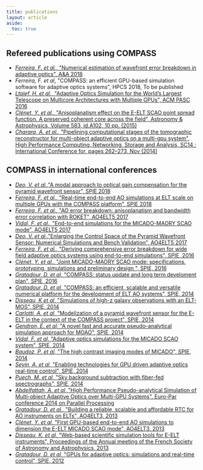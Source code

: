 ```yaml
---
title: publications
layout: article
aside:
  toc: true
---
```


## Refereed publications using COMPASS

- [*Ferreira, F. et al.*, "Numerical estimation of wavefront error breakdown in adaptive optics", A&A 2018](https://doi.org/10.1051/0004-6361/201832579)
- *Ferreira, F. et al*, "COMPASS: an efficient GPU-based simulation software for adaptive optics systems", HPCS 2018, To be published
- [*Ltaief, H. et al.*, "Adaptive Optics Simulation for the World’s Largest Telescope on Multicore Architectures with Multiple GPUs", ACM PASC 2016](https://dl.acm.org/citation.cfm?id=2929920)
- [*Clénet, Y. et al.*, "Anisoplanatism effect on the E-ELT SCAO point spread function. A preserved coherent core across the field", Astronomy & Astrophysics, Volume 583, id.A102, 10 pp. (2015)](https://www.aanda.org/articles/aa/abs/2015/11/aa25469-14/aa25469-14.html)
- [*Charara, A. et al.*, "Pipelining computational stages of the tomographic reconstructor for multi-object adaptive optics on a multi-gpu system", High Performance Computing, Networking, Storage and Analysis, SC14 : International Conference for, pages 262–273, Nov (2014)](http://ieeexplore.ieee.org/document/7013009/)

## COMPASS in international conferences

- [*Deo, V. et al.*,"A modal approach to optical gain compensation for the pyramid wavefront sensor", SPIE 2018](https://doi.org/10.1117/12.2311631)
- [*Ferreira, F. et al.*, "Real-time end-to-end AO simulations at ELT scale on multiple GPUs with the COMPASS platform", SPIE 2018](https://doi.org/10.1117/12.2312593)
- [*Ferreira, F. et al.*, "AO error breakdown: anisoplanatism and bandwidth error correlation with ROKET", AO4ELT5 2017](http://www.iac.es/congreso/AO4ELT5/pages/proceeding.php?id=55)
- [*Vidal, F. et al.*, "End-to-end simulations for the MICADO-MAORY SCAO mode", AO4ELT5 2017](http://www.iac.es/congreso/AO4ELT5/pages/proceeding.php?id=43)
- [*Deo, V. et al.*,"Enlarging the Control Space of the Pyramid Wavefront Sensor: Numerical Simulations and Bench Validation", AO4ELT5 2017](http://www.iac.es/congreso/AO4ELT5/pages/proceeding.php?id=61)
- [*Ferreira, F. et al.*, "Deriving comprehensive error breakdown for wide field adaptive optics systems using end-to-end simulations", SPIE, 2016](https://www.spiedigitallibrary.org/conference-proceedings-of-spie/9909/1/Deriving-comprehensive-error-breakdown-for-wide-field-adaptive-optics-systems/10.1117/12.2231573.short)
- [*Clénet, Y. et al.*, "Joint MICADO-MAORY SCAO mode: specifications, prototyping, simulations and preliminary design
", SPIE, 2016](https://www.spiedigitallibrary.org/conference-proceedings-of-spie/9909/1/Joint-MICADO-MAORY-SCAO-mode--specifications-prototyping-simulations-and/10.1117/12.2231192.short)
- [*Gratadour, D. et al*, "COMPASS: status update and long term develoment plan", SPIE, 2016](https://www.spiedigitallibrary.org/conference-proceedings-of-spie/9909/1/COMPASS-status-update-and-long-term-development-plan/10.1117/12.2232681.short?SSO=1)
- [*Gratadour, D. et al*, "COMPASS: an efficient, scalable and versatile numerical platform for the development of ELT AO systems", SPIE, 2014](https://www.spiedigitallibrary.org/conference-proceedings-of-spie/9148/1/COMPASS--an-efficient-scalable-and-versatile-numerical-platform-for/10.1117/12.2056358.short)
- [*Disseau, K et al*, "Simulations of high-z galaxy observations with an ELT-MOS", SPIE, 2014](https://www.spiedigitallibrary.org/conference-proceedings-of-spie/9147/1/Simulations-of-high-z-galaxy-observations-with-an-ELT-MOS/10.1117/12.2055161.full?SSO=1)
- [*Carlotti, A. et al*, "Modelization of a pyramid wavefront sensor for the E-ELT in the context of the COMPASS project", SPIE, 2014](https://www.spiedigitallibrary.org/conference-proceedings-of-spie/9148/1/Modelization-of-a-pyramid-wavefront-sensor-for-the-E-ELT/10.1117/12.2056782.full)
- [*Gendron, É. et al*, "A novel fast and accurate pseudo-analytical simulation approach for MOAO", SPIE, 2014](https://www.spiedigitallibrary.org/conference-proceedings-of-spie/9148/1/A-novel-fast-and-accurate-pseudo-analytical-simulation-approach-for/10.1117/12.2055911.full)
- [*Vidal, F. et al*, "Adaptive optics simulations for the MICADO SCAO system", SPIE, 2014](https://www.spiedigitallibrary.org/conference-proceedings-of-spie/9148/1/Adaptive-optics-simulations-for-the-MICADO-SCAO-system/10.1117/12.2055863.full)
- [*Baudoz, P. et al*, "The high contrast imaging modes of MICADO", SPIE, 2014](https://www.spiedigitallibrary.org/conference-proceedings-of-spie/9147/1/The-high-contrast-imaging-modes-of-MICADO/10.1117/12.2057010.full) 
- [*Sevin, A. et al*, "Enabling technologies for GPU driven adaptive optics real-time control", SPIE, 2014](https://www.spiedigitallibrary.org/conference-proceedings-of-spie/9148/1/Enabling-technologies-for-GPU-driven-adaptive-optics-real-time-control/10.1117/12.2055770.full)
- [*Puech, M. et al*, "Sky background subtraction with fiber-fed spectrographs", SPIE, 2014](https://www.spiedigitallibrary.org/conference-proceedings-of-spie/9147/1/Sky-background-subtraction-with-fiber-fed-spectrographs/10.1117/12.2055137.full)
- [*Abdelfattah, A. et al*, "High Performance Pseudo-analytical Simulation of Multi-object Adaptive Optics over Multi-GPU Systems". Euro-Par conference 2014 on Parallel Processing](https://link.springer.com/chapter/10.1007/978-3-319-09873-9_59)
- [*Gratadour, D. et al.*, "Building a reliable, scalable and affordable RTC for AO instruments on ELTs", AO4ELT3, 2013](http://ao4elt3.arcetri.astro.it/proceedings/fulltext_13354.pdf)
- [*Clénet, Y. et al*, "First GPU-based end-to-end AO simulations to dimension the E-ELT MICADO SCAO mode", AO4ELT3, 2013](http://ao4elt3.arcetri.astro.it/proceedings/fulltext_13240.pdf) 
- [*Disseau, K. et al*, "Web-based scientific simulation tools for E-ELT instruments", Proceedings of the Annual meeting of the French Society of Astronomy and Astrophysics, 2013](http://sf2a.eu/semaine-sf2a/2013/proceedings/2013sf2a.conf..0273D.pdf)
-  [*Gratadour, D. et al*, "GPUs for adaptive optics: simulations and real-time control", SPIE, 2012](https://www.spiedigitallibrary.org/conference-proceedings-of-spie/8447/1/GPUs-for-adaptive-optics-simulations-and-real-time-control/10.1117/12.925723.short)